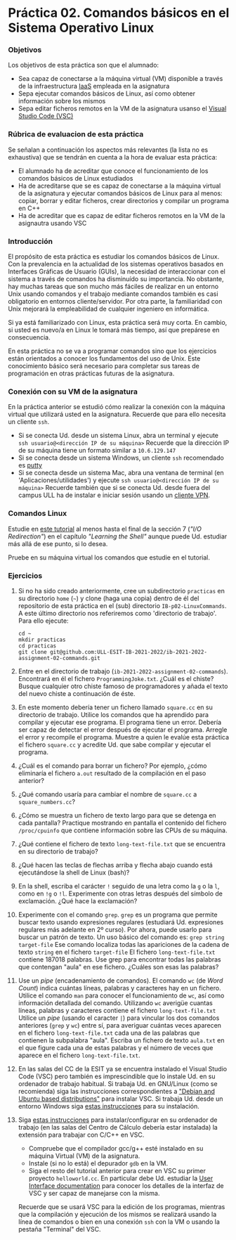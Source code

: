 # Práctica 02. Comandos básicos en el Sistema Operativo Linux

### Objetivos
Los objetivos de esta práctica son que el alumnado:
* Sea capaz de conectarse a la máquina virtual (VM) disponible a través de la infraestructura [IaaS](https://es.wikipedia.org/wiki/Infraestructura_como_servicio_(IaaS)) empleada en la asignatura
* Sepa ejecutar comandos básicos de Linux, así como obtener información sobre los mismos
* Sepa editar ficheros remotos en la VM de la asignatura usanso el [Visual Studio Code (VSC)](https://code.visualstudio.com)

### Rúbrica de evaluacion de esta práctica

Se señalan a continuación los aspectos más relevantes (la lista no es exhaustiva) que se tendrán en cuenta a la hora de evaluar esta práctica:
* El alumnado ha de acreditar que conoce el funcionamiento de los comandos básicos de Linux estudiados
* Ha de acreditarse que se es capaz de conectarse a la máquina virtual de la asignatura y ejecutar comandos básicos de Linux para al menos: copiar, borrar y editar ficheros, crear directorios y compilar un programa en C++
* Ha de acreditar que es capaz de editar ficheros remotos en la VM de la asignautra usando VSC

### Introducción

El propósito de esta práctica es estudiar los comandos básicos de Linux. Con la prevalencia en la actualidad de los sistemas operativos basados en Interfaces Gráficas de Usuario (GUIs), la necesidad de interaccionar con el sistema a través de comandos ha disminuído su importancia. No obstante, hay muchas tareas que son mucho más fáciles de realizar en un entorno Unix usando comandos y el trabajo mediante comandos también es casi obligatorio en entornos cliente/servidor. Por otra parte, la familiaridad con Unix mejorará la empleabilidad de cualquier ingeniero en informática.

Si ya está familiarizado con Linux, esta práctica será muy corta. En cambio, si usted es nuevo/a en Linux le tomará más tiempo, así que prepárese en consecuencia.

En esta práctica no se va a programar comandos sino que los ejercicios están orientados a conocer los fundamentos del uso de Unix. Este conocimiento básico será necesario para completar sus tareas de programación en otras prácticas futuras de la asignatura.

### Conexión con su VM de la asignatura

En la práctica anterior se estudió cómo realizar la conexión con la máquina virtual que utilizará usted en la asignatura. Recuerde que para ello necesita un cliente `ssh`.
* Si se conecta Ud. desde un sistema Linux, abra un terminal y ejecute
`ssh usuario@<dirección IP de su máquina>`
Recuerde que la dirección IP de su máquina tiene un formato similar a `10.6.129.147`
* Si se conecta desde un sistema Windows, un cliente `ssh` recomendado es [putty](https://www.chiark.greenend.org.uk/~sgtatham/putty/latest.html)
* Si se conecta desde un sistema Mac, abra una ventana de terminal (en 'Aplicaciones/utilidades') y ejecute
`ssh usuario@<dirección IP de su máquina>`
Recuerde también que si se conecta Ud. desde fuera del campus ULL ha de instalar e iniciar sesión usando un [cliente VPN](https://www.ull.es/servicios/stic/2016/05/10/servicio-de-vpn-de-la-ull/).

### Comandos Linux

Estudie en [este tutorial](http://linuxcommand.org/index.php) al menos hasta el final de la sección 7
(*"I/O Redirection"*) en el capítulo *"Learning the Shell"* aunque puede Ud. estudiar más allá de ese punto, si lo desea.

Pruebe en su máquina virtual los comandos que estudie en el tutorial.

### Ejercicios

1. Si no ha sido creado anteriormente, cree un subdirectorio `practicas` en su directorio `home` (`~`) y clone (haga una copia) dentro de él del repositorio de esta práctica en el (sub) directorio `IB-p02-LinuxCommands`. A este último directorio nos referiremos como 'directorio de trabajo'. Para ello ejecute:
    ```
    cd ~
    mkdir practicas
    cd practicas
    git clone git@github.com:ULL-ESIT-IB-2021-2022/ib-2021-2022-assignment-02-commands.git
    ```

2. Entre en el directorio de trabajo (`ib-2021-2022-assignment-02-commands`). Encontrará en él el fichero `ProgrammingJoke.txt`. ¿Cuál es el chiste? Busque cualquier otro chiste famoso de programadores y añada el texto del nuevo chiste a continuación de éste.

3. En este momento debería tener un fichero llamado `square.cc` en su directorio de trabajo.
Utilice los comandos que ha aprendido para compilar y ejecutar ese programa. El programa tiene un error.
  Debería ser capaz de detectar el error después de ejecutar el programa. Arregle el error y recompile el programa. Muestre a quien le evalúe esta práctica el fichero `square.cc` y acredite Ud. que sabe compilar y ejecutar el programa.
4. ¿Cuál es el comando para borrar un fichero? Por ejemplo, ¿cómo eliminaría el fichero `a.out` resultado de la compilación en el paso anterior?
5. ¿Qué comando usaría para cambiar el nombre de `square.cc` a `square_numbers.cc`?
6. ¿Cómo se muestra un fichero de texto largo para que se detenga en cada pantalla?
  Practique mostrando en pantalla el contenido del fichero `/proc/cpuinfo` que contiene información sobre las CPUs de su máquina.
7. ¿Qué contiene el fichero de texto `long-text-file.txt` que se encuentra en su directorio de trabajo?
8. ¿Qué hacen las teclas de flechas arriba y flecha abajo cuando está ejecutándose la shell de Linux (bash)?
9. En la shell, escriba el carácter `!` seguido de una letra como la `g` o la `l`, como en `!g` o `!l`.
Experimente con otras letras después del símbolo de exclamación. ¿Qué hace la exclamación?
10. Experimente con el comando `grep`. `grep` es un programa que permite buscar texto usando expresiones regulares (estudiará Ud. expresiones regulares más adelante en 2º curso). Por ahora, puede usarlo para buscar un patrón de texto. Un uso básico del comando es:
  `grep string target-file`
  Ese comando localiza todas las apariciones de la cadena de texto `string` en el fichero `target-file` El fichero `long-text-file.txt` contiene 187018 palabras. Use grep para encontrar todas las palabras que contengan "aula" en ese fichero. ¿Cuáles son esas las palabras?
11. Use un *pipe* (encadenamiento de comandos). El comando `wc` (de *Word Count*) indica cuántas líneas, palabras y caracteres hay en un fichero. Utilice el comando `man` para conocer el funcionamiento de `wc`, así como información detallada del comando. Utilizando `wc` averigüe cuantas líneas, palabras y caracteres contiene el fichero `long-text-file.txt`
  Utilice un *pipe* (usando el caracter `|`) para vincular los dos comandos anteriores (`grep` y `wc`) entre sí, para averiguar cuántas veces aparecen en el fichero `long-text-file.txt` cada una de las palabras que contienen la subpalabra "aula". Escriba un fichero de texto `aula.txt` en el que figure cada una de estas palabras y el número de veces que aparece en el fichero `long-text-file.txt`.
12. En las salas del CC de la ESIT ya se encuentra instalado el Visual Studio Code (VSC) pero también es imprescindible que lo instale Ud. en su ordenador de trabajo habitual. Si trabaja Ud. en GNU/Linux (como se recomienda) siga las instrucciones correspondientes a ["Debian and Ubuntu based distributions"](https://code.visualstudio.com/docs/setup/linux#_debian-and-ubuntu-based-distributions) para instalar VSC.
Si trabaja Ud. desde un entorno Windows siga [estas instrucciones](https://code.visualstudio.com/docs/setup/windows) para su instalación.
13. Siga [estas instrucciones](https://code.visualstudio.com/docs/cpp/config-linux) para instalar/configurar en su ordenador de trabajo (en las salas del Centro de Cálculo debería estar instalada) la extensión para trabajar con C/C++ en VSC.
    * Compruebe que el compilador gcc/g++ esté instalado en su máquina Virtual (VM) de la asignatura.
    * Instale (si no lo está) el depurador `gdb` en la VM.
    * Siga el resto del tutorial anterior para crear en VSC su primer proyecto `helloworld.cc`. En particular debe Ud. estudiar la [User Interface documentation](https://code.visualstudio.com/docs/getstarted/userinterface) para conocer los detalles de la interfaz de VSC y ser capaz de manejarse con la misma.

    Recuerde que se usará VSC para la edición de los programas, mientras que la compilación y ejecución de los mismos se realizará usando la línea de comandos o bien en una conexión `ssh` con la VM o usando la pestaña "Terminal" del VSC.